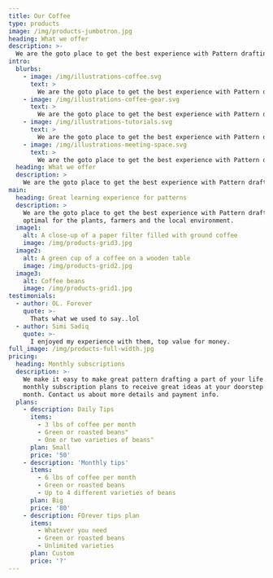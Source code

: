 ```yaml
---
title: Our Coffee
type: products
image: /img/products-jumbotron.jpg
heading: What we offer
description: >-
  We are the goto place to get the best experience with Pattern drafting. You are going to have to provide me with content for all these pages but for the time being, There are many things on my mind I'd like to say, I probably should get used to the fact that those things will continiouslly eat me up which is fair. Send in content for all these paragraphs.
intro:
  blurbs:
    - image: /img/illustrations-coffee.svg
      text: >
        We are the goto place to get the best experience with Pattern drafting. You are going to have to provide me with content for all these pages but for the time being, There are many things on my mind I'd like to say, I probably should get used to the fact that those things will continiouslly eat me up which is fair. Send in content for all these paragraphs.
    - image: /img/illustrations-coffee-gear.svg
      text: >
        We are the goto place to get the best experience with Pattern drafting. You are going to have to provide me with content for all these pages but for the time being, There are many things on my mind I'd like to say, I probably should get used to the fact that those things will continiouslly eat me up which is fair. Send in content for all these paragraphs.
    - image: /img/illustrations-tutorials.svg
      text: >
        We are the goto place to get the best experience with Pattern drafting. You are going to have to provide me with content for all these pages but for the time being, There are many things on my mind I'd like to say, I probably should get used to the fact that those things will continiouslly eat me up which is fair. Send in content for all these paragraphs.
    - image: /img/illustrations-meeting-space.svg
      text: >
        We are the goto place to get the best experience with Pattern drafting. You are going to have to provide me with content for all these pages but for the time being, There are many things on my mind I'd like to say, I probably should get used to the fact that those things will continiouslly eat me up which is fair. Send in content for all these paragraphs.
  heading: What we offer
  description: >
    We are the goto place to get the best experience with Pattern drafting. You are going to have to provide me with content for all these pages but for the time being, There are many things on my mind I'd like to say, I probably should get used to the fact that those things will continiouslly eat me up which is fair. Send in content for all these paragraphs.
main:
  heading: Great learning experience for patterns
  description: >
    We are the goto place to get the best experience with Pattern drafting. You are going to have to provide me with content for all these pages but for the time being, There are many things on my mind I'd like to say, I probably should get used to the fact that those things will continiouslly eat me up which is fair. Send in content for all these paragraphs.ditions are
    optimal for the plants, farmers and the local environment.
  image1:
    alt: A close-up of a paper filter filled with ground coffee
    image: /img/products-grid3.jpg
  image2:
    alt: A green cup of a coffee on a wooden table
    image: /img/products-grid2.jpg
  image3:
    alt: Coffee beans
    image: /img/products-grid1.jpg
testimonials:
  - author: OL. Forever
    quote: >-
      Thats what we used to say..lol
  - author: Simi Sadiq
    quote: >-
      I enjoyed my experience with them, top value for money.
full_image: /img/products-full-width.jpg
pricing:
  heading: Monthly subscriptions
  description: >-
    We make it easy to make great pattern drafting a part of your life. Choose one of our
    monthly subscription plans to receive great ideas at your doorstep each
    month. Contact us about more details and payment info.
  plans:
    - description: Daily Tips
      items:
        - 3 lbs of coffee per month
        - Green or roasted beans"
        - One or two varieties of beans"
      plan: Small
      price: '50'
    - description: 'Monthly tips'
      items:
        - 6 lbs of coffee per month
        - Green or roasted beans
        - Up to 4 different varieties of beans
      plan: Big
      price: '80'
    - description: FOrever tips plan
      items:
        - Whatever you need
        - Green or roasted beans
        - Unlimited varieties
      plan: Custom
      price: '?'
---
```



